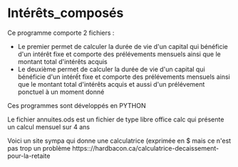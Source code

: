 # Intérêts_composés
Ce programme comporte 2 fichiers :
* Le premier permet de calculer la durée de vie d'un capital qui bénéficie d'un intérêt fixe et comporte des prélévements mensuels ainsi que le montant total d'intérêts acquis
* Le deuxième permet de calculer la durée de vie d'un capital qui bénéficie d'un intérết fixe et comporte des prélévements mensuels ainsi que le montant total d'intérêts acquis et aussi d'un prélévement ponctuel à un moment donné
  
Ces programmes sont développés en PYTHON

Le fichier annuites.ods est un fichier de type libre office calc qui présente un calcul mensuel sur 4 ans 

Voici un site sympa qui donne une calculatrice (exprimée en $ mais ce n'est pas trop un problème
     https:://hardbacon.ca/calculatrice-decaissement-pour-la-retaite
